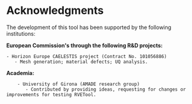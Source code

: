 # Acknowledgments

The development of this tool has been supported by the following institutions:

**European Commission's through the following R&D projects:**

	- Horizon Europe CAELESTIS project (Contract No. 101056886)
	   - Mesh generation; material defects; UQ analysis.
                
**Academia:**

        - University of Girona (AMADE research group)
           - Contributed by providing ideas, requesting for changes or improvements for testing RVETool.
